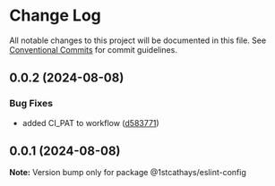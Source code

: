 # Change Log

All notable changes to this project will be documented in this file.
See [Conventional Commits](https://conventionalcommits.org) for commit guidelines.

## 0.0.2 (2024-08-08)


### Bug Fixes

* added CI_PAT to workflow ([d583771](https://github.com/1stcathays/ui-devkit/commit/d583771b71ab059a92abf49b63df1e98fe3f39da))





## 0.0.1 (2024-08-08)

**Note:** Version bump only for package @1stcathays/eslint-config
